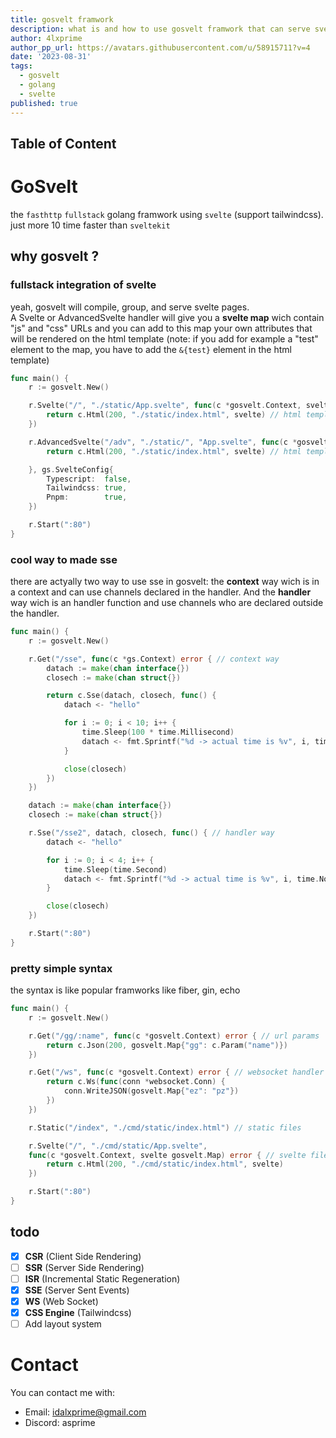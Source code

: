 ```yaml
---
title: gosvelt framwork
description: what is and how to use gosvelt framwork that can serve svelte pages through golang
author: 4lxprime
author_pp_url: https://avatars.githubusercontent.com/u/58915711?v=4
date: '2023-08-31'
tags:
  - gosvelt
  - golang
  - svelte
published: true
---
```

<script>
	import Git from '$lib/components/git.svelte'
</script>

<Git repo="4lxprime/Gosvelt" />

## Table of Content

# GoSvelt
 the `fasthttp` `fullstack` golang framwork using `svelte` (support tailwindcss).
 just more 10 time faster than `sveltekit`

## why gosvelt ?
### fullstack integration of svelte
 yeah, gosvelt will compile, group, and serve svelte pages.  
 A Svelte or AdvancedSvelte handler will give you a **svelte map** wich contain "js" and "css" URLs and you can add to this map your own attributes that will be rendered on the html template (note: if you add for example a "test" element to the map, you have to add the `&{test}` element in the html template)
```go
func main() {
	r := gosvelt.New()

	r.Svelte("/", "./static/App.svelte", func(c *gosvelt.Context, svelte gosvelt.Map) error {
		return c.Html(200, "./static/index.html", svelte) // html template
	})

	r.AdvancedSvelte("/adv", "./static/", "App.svelte", func(c *gosvelt.Context, svelte gosvelt.Map) error {
		return c.Html(200, "./static/index.html", svelte) // html template

	}, gs.SvelteConfig{
		Typescript:  false,
		Tailwindcss: true,
		Pnpm:        true,
	})

	r.Start(":80")
}
```
### cool way to made sse
 there are actyally two way to use sse in gosvelt: the **context** way wich is in a context and can use channels declared in the handler. And the **handler** way wich is an handler function and use channels who are declared outside the handler.
```go
func main() {
	r := gosvelt.New()

	r.Get("/sse", func(c *gs.Context) error { // context way
		datach := make(chan interface{})
		closech := make(chan struct{})

		return c.Sse(datach, closech, func() {
			datach <- "hello"

			for i := 0; i < 10; i++ {
				time.Sleep(100 * time.Millisecond)
				datach <- fmt.Sprintf("%d -> actual time is %v", i, time.Now())
			}

			close(closech)
		})
	})

	datach := make(chan interface{})
	closech := make(chan struct{})

	r.Sse("/sse2", datach, closech, func() { // handler way
		datach <- "hello"

		for i := 0; i < 4; i++ {
			time.Sleep(time.Second)
			datach <- fmt.Sprintf("%d -> actual time is %v", i, time.Now())
		}

		close(closech)
	})

	r.Start(":80")
}
```
### pretty simple syntax
 the syntax is like popular framworks like fiber, gin, echo
```go
func main() {
	r := gosvelt.New()

	r.Get("/gg/:name", func(c *gosvelt.Context) error { // url params
		return c.Json(200, gosvelt.Map{"gg": c.Param("name")})
	})

	r.Get("/ws", func(c *gosvelt.Context) error { // websocket handler
		return c.Ws(func(conn *websocket.Conn) {
			conn.WriteJSON(gosvelt.Map{"ez": "pz"})
		})
	})

	r.Static("/index", "./cmd/static/index.html") // static files

	r.Svelte("/", "./cmd/static/App.svelte", 
	func(c *gosvelt.Context, svelte gosvelt.Map) error { // svelte files
		return c.Html(200, "./cmd/static/index.html", svelte)
	})

	r.Start(":80")
}
```
## todo
 - [x] **CSR** (Client Side Rendering)
 - [ ] **SSR** (Server Side Rendering)
 - [ ] **ISR** (Incremental Static Regeneration)
 - [x] **SSE** (Server Sent Events)
 - [x] **WS** (Web Socket)
 - [x] **CSS Engine** (Tailwindcss)
 - [ ] Add layout system

# Contact
 You can contact me with:
 - Email: idalxprime@gmail.com
 - Discord: asprime
